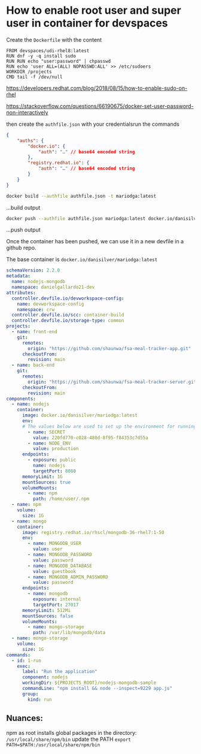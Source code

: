 # How to enable root user and super user in container for devspaces

Create the `Dockerfile` with the content

```Docker
FROM devspaces/udi-rhel8:latest
RUN dnf -y -q install sudo
RUN RUN echo "user:password" | chpasswd
RUN echo 'user ALL=(ALL) NOPASSWD:ALL' >> /etc/sudoers
WORKDIR /projects
CMD tail -f /dev/null
```
https://developers.redhat.com/blog/2018/08/15/how-to-enable-sudo-on-rhel

https://stackoverflow.com/questions/66190675/docker-set-user-password-non-interactively

then create the `authfile.json` with your credentialsrun the commands

``` json
{
	"auths": {
		"docker.io": {
			"auth": "…" // base64 encoded string
		},
		"registry.redhat.io": {
			"auth": "…" // base64 encoded string
		}
	}
}
```

```bash
docker build --authfile authfile.json -t mariodga:latest
```
...build output


```bash
docker push --authfile authfile.json mariodga:latest docker.io/danisilver/mariodga:latest
```

...push output

Once the container has been pushed, we can use it in a new devfile in a github repo.

The base container is `docker.io/danisilver/mariodga:latest`

```yaml
schemaVersion: 2.2.0
metadata:
  name: nodejs-mongodb
  namespace: danielgallardo21-dev
attributes:
  controller.devfile.io/devworkspace-config:
    name: devworkspace-config
    namespace: crw
  controller.devfile.io/scc: container-build
  controller.devfile.io/storage-type: common
projects:
  - name: front-end
    git:
      remotes:
        origin: "https://github.com/shaunwa/fsa-meal-tracker-app.git"
      checkoutFrom:
        revision: main
  - name: back-end
    git:
      remotes:
        origin: "https://github.com/shaunwa/fsa-meal-tracker-server.git"
      checkoutFrom:
        revision: main
components:
  - name: nodejs
    container:
      image: docker.io/danisilver/mariodga:latest
      env:
      # The values below are used to set up the environment for running the application
        - name: SECRET
          value: 220fd770-c028-480d-8f95-f84353c7d55a 
        - name: NODE_ENV
          value: production
      endpoints:
        - exposure: public
          name: nodejs
          targetPort: 8080
      memoryLimit: 1G
      mountSources: true
      volumeMounts:
        - name: npm
          path: /home/user/.npm
  - name: npm
    volume:
      size: 1G
  - name: mongo
    container:
      image: registry.redhat.io/rhscl/mongodb-36-rhel7:1-50
      env:
        - name: MONGODB_USER
          value: user
        - name: MONGODB_PASSWORD
          value: password
        - name: MONGODB_DATABASE
          value: guestbook
        - name: MONGODB_ADMIN_PASSWORD
          value: password
      endpoints:
        - name: mongodb
          exposure: internal
          targetPort: 27017
      memoryLimit: 512Mi
      mountSources: false
      volumeMounts:
        - name: mongo-storage
          path: /var/lib/mongodb/data
  - name: mongo-storage
    volume:
      size: 1G
commands:
  - id: 1-run
    exec:
      label: "Run the application"
      component: nodejs
      workingDir: ${PROJECTS_ROOT}/nodejs-mongodb-sample
      commandLine: "npm install && node --inspect=9229 app.js"
      group:
        kind: run
```

## Nuances:
npm as root installs global packages in the directory:
`/usr/local/share/npm/bin` update the PATH
`export PATH=$PATH:/usr/local/share/npm/bin`